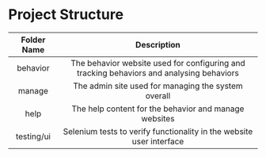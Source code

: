 # Project Structure

| Folder Name | Description |
|:---:|:---:|
| behavior | The behavior website used for configuring and tracking behaviors and analysing behaviors |
| manage | The admin site used for managing the system overall |
| help | The help content for the behavior and manage websites |
| testing/ui | Selenium tests to verify functionality in the website user interface |

